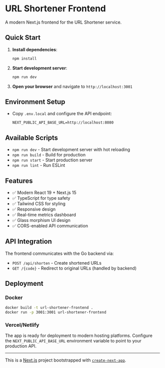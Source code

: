 # URL Shortener Frontend

A modern Next.js frontend for the URL Shortener service.

## Quick Start

1. **Install dependencies**:
   ```bash
   npm install
   ```

2. **Start development server**:
   ```bash
   npm run dev
   ```

3. **Open your browser** and navigate to `http://localhost:3001`

## Environment Setup

- Copy `.env.local` and configure the API endpoint:
  ```env
  NEXT_PUBLIC_API_BASE_URL=http://localhost:8080
  ```

## Available Scripts

- `npm run dev` - Start development server with hot reloading
- `npm run build` - Build for production
- `npm run start` - Start production server
- `npm run lint` - Run ESLint

## Features

- ✅ Modern React 19 + Next.js 15
- ✅ TypeScript for type safety
- ✅ Tailwind CSS for styling
- ✅ Responsive design
- ✅ Real-time metrics dashboard
- ✅ Glass morphism UI design
- ✅ CORS-enabled API communication

## API Integration

The frontend communicates with the Go backend via:
- `POST /api/shorten` - Create shortened URLs
- `GET /{code}` - Redirect to original URLs (handled by backend)

## Deployment

### Docker
```bash
docker build -t url-shortener-frontend .
docker run -p 3001:3001 url-shortener-frontend
```

### Vercel/Netlify
The app is ready for deployment to modern hosting platforms. Configure the `NEXT_PUBLIC_API_BASE_URL` environment variable to point to your production API.

---

This is a [Next.js](https://nextjs.org) project bootstrapped with [`create-next-app`](https://nextjs.org/docs/app/api-reference/cli/create-next-app).